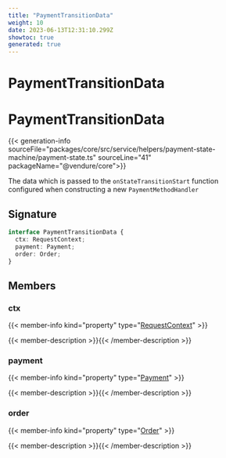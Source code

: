 ```yaml
---
title: "PaymentTransitionData"
weight: 10
date: 2023-06-13T12:31:10.299Z
showtoc: true
generated: true
---
```

<!-- This file was generated from the Vendure source. Do not modify. Instead, re-run the "docs:build" script -->

# PaymentTransitionData
<div class="symbol">


# PaymentTransitionData

{{< generation-info sourceFile="packages/core/src/service/helpers/payment-state-machine/payment-state.ts" sourceLine="41" packageName="@vendure/core">}}

The data which is passed to the `onStateTransitionStart` function configured when constructing
a new `PaymentMethodHandler`

## Signature

```TypeScript
interface PaymentTransitionData {
  ctx: RequestContext;
  payment: Payment;
  order: Order;
}
```
## Members

### ctx

{{< member-info kind="property" type="<a href='/typescript-api/request/request-context#requestcontext'>RequestContext</a>"  >}}

{{< member-description >}}{{< /member-description >}}

### payment

{{< member-info kind="property" type="<a href='/typescript-api/entities/payment#payment'>Payment</a>"  >}}

{{< member-description >}}{{< /member-description >}}

### order

{{< member-info kind="property" type="<a href='/typescript-api/entities/order#order'>Order</a>"  >}}

{{< member-description >}}{{< /member-description >}}


</div>
